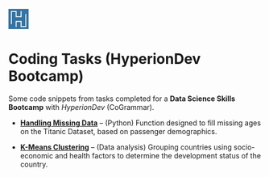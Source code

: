 ![hyperiondev-logo.jpg](hyperiondev-logo.jpg) 

# Coding Tasks (HyperionDev Bootcamp)

Some code snippets from tasks completed for a **Data Science Skills Bootcamp** with *HyperionDev* (CoGrammar).

* **[Handling Missing Data](https://github.com/vglarde/codingTasks/tree/master/Handling_Missing_Data)** – (Python) Function designed to fill missing ages on the Titanic Dataset, based on passenger demographics. 

* **[K-Means Clustering](https://github.com/vglarde/codingTasks/tree/master/K-means_Clustering)** – (Data analysis) Grouping countries using socio-economic and health factors to determine the development status of the country.
